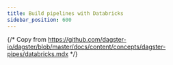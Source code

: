 ```yaml
---
title: Build pipelines with Databricks
sidebar_position: 600
---
```


{/* Copy from https://github.com/dagster-io/dagster/blob/master/docs/content/concepts/dagster-pipes/databricks.mdx */}